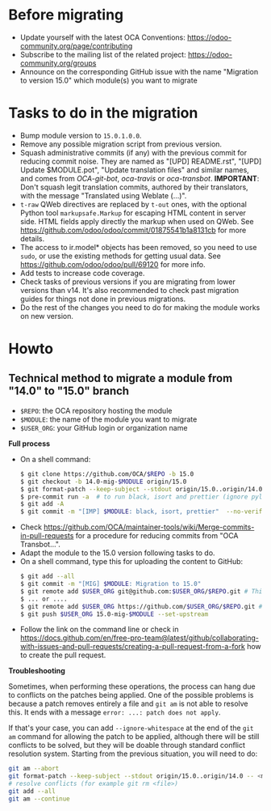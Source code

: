 # Before migrating

* Update yourself with the latest OCA Conventions: https://odoo-community.org/page/contributing
* Subscribe to the mailing list of the related project: https://odoo-community.org/groups
* Announce on the corresponding GitHub issue with the name "Migration to version 15.0" which module(s) you want to migrate

# Tasks to do in the migration

* Bump module version to `15.0.1.0.0`.
* Remove any possible migration script from previous version.
* Squash administrative commits (if any) with the previous commit for reducing commit noise. They are named as "[UPD] README.rst", "[UPD] Update $MODULE.pot", "Update translation files" and similar names, and comes from *OCA-git-bot*, *oca-travis* or *oca-transbot*. **IMPORTANT**: Don't squash legit translation commits, authored by their translators, with the message "Translated using Weblate (...)".
* `t-raw` QWeb directives are replaced by `t-out` ones, with the optional Python tool `markupsafe.Markup` for escaping HTML content in server side. HTML fields apply directly the markup when used on QWeb. See https://github.com/odoo/odoo/commit/01875541b1a8131cb for more details.
* The access to ir.model* objects has been removed, so you need to use `sudo`, or use the existing methods for getting usual data. See https://github.com/odoo/odoo/pull/69120 for more info.
* Add tests to increase code coverage.
* Check tasks of previous versions if you are migrating from lower versions than v14. It's also recommended to check past migration guides for things not done in previous migrations.
* Do the rest of the changes you need to do for making the module works on new version.

# Howto

## Technical method to migrate a module from "14.0" to "15.0" branch

* `$REPO`: the OCA repository hosting the module
* `$MODULE`: the name of the module you want to migrate
* `$USER_ORG`: your GitHub login or organization name

**Full process**

* On a shell command:
  ```bash
  $ git clone https://github.com/OCA/$REPO -b 15.0
  $ git checkout -b 14.0-mig-$MODULE origin/15.0
  $ git format-patch --keep-subject --stdout origin/15.0..origin/14.0 -- $MODULE | git am -3 --keep
  $ pre-commit run -a  # to run black, isort and prettier (ignore pylint errors at this stage)
  $ git add -A
  $ git commit -m "[IMP] $MODULE: black, isort, prettier"  --no-verify  # it is important to do all formatting in one commit the first time
  ```
* Check https://github.com/OCA/maintainer-tools/wiki/Merge-commits-in-pull-requests for a procedure for reducing commits from "OCA Transbot...".
* Adapt the module to the 15.0 version following tasks to do.
* On a shell command, type this for uploading the content to GitHub:
  ```bash
  $ git add --all
  $ git commit -m "[MIG] $MODULE: Migration to 15.0"
  $ git remote add $USER_ORG git@github.com:$USER_ORG/$REPO.git # This mode requires an SSH key in the GitHub account
  $ ... or ....
  $ git remote add $USER_ORG https://github.com/$USER_ORG/$REPO.git # This will required to enter user/password each time
  $ git push $USER_ORG 15.0-mig-$MODULE --set-upstream
  ```
* Follow the link on the command line or check in https://docs.github.com/en/free-pro-team@latest/github/collaborating-with-issues-and-pull-requests/creating-a-pull-request-from-a-fork how to create the pull request.

**Troubleshooting**

Sometimes, when performing these operations, the process can hang due to conflicts on the patches being applied. One of the possible problems is because a patch removes entirely a file and `git am` is not able to resolve this. It ends with a message `error: ...: patch does not apply`.

If that's your case, you can add `--ignore-whitespace` at the end of the `git am` command for allowing the patch to be applied, although there will be still conflicts to be solved, but they will be doable through standard conflict resolution system. Starting from the previous situation, you will need to do:

```bash
git am --abort
git format-patch --keep-subject --stdout origin/15.0..origin/14.0 -- <module path> | git am -3 --keep --ignore-whitespace
# resolve conflicts (for example git rm <file>)
git add --all
git am --continue
```
